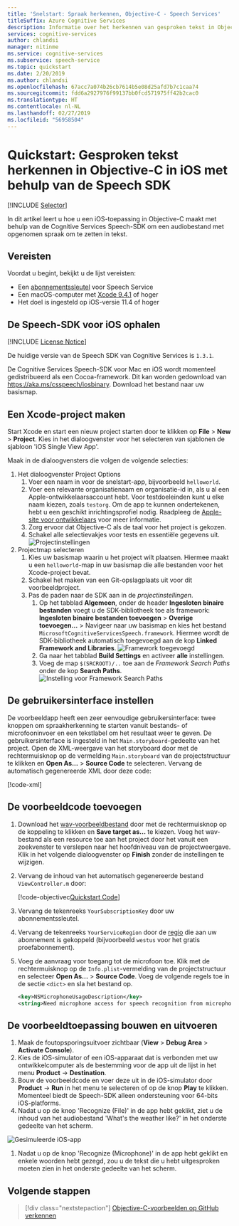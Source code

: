 ```yaml
---
title: 'Snelstart: Spraak herkennen, Objective-C - Speech Services'
titleSuffix: Azure Cognitive Services
description: Informatie over het herkennen van gesproken tekst in Objective-C in iOS met behulp van de Speech SDK
services: cognitive-services
author: chlandsi
manager: nitinme
ms.service: cognitive-services
ms.subservice: speech-service
ms.topic: quickstart
ms.date: 2/20/2019
ms.author: chlandsi
ms.openlocfilehash: 67acc7a074b26cb7614b5e08d25afd7b7c1caa74
ms.sourcegitcommit: fdd6a2927976f99137bb0fcd571975ff42b2cac0
ms.translationtype: HT
ms.contentlocale: nl-NL
ms.lasthandoff: 02/27/2019
ms.locfileid: "56958504"
---
```

# <a name="quickstart-recognize-speech-in-objective-c-on-ios-using-the-speech-sdk"></a>Quickstart: Gesproken tekst herkennen in Objective-C in iOS met behulp van de Speech SDK

[!INCLUDE [Selector](../../../includes/cognitive-services-speech-service-quickstart-selector.md)]

In dit artikel leert u hoe u een iOS-toepassing in Objective-C maakt met behulp van de Cognitive Services Speech-SDK om een audiobestand met opgenomen spraak om te zetten in tekst.

## <a name="prerequisites"></a>Vereisten

Voordat u begint, bekijkt u de lijst vereisten:

* Een [abonnementssleutel](get-started.md) voor Speech Service
* Een macOS-computer met [Xcode 9.4.1](https://geo.itunes.apple.com/us/app/xcode/id497799835?mt=12) of hoger
* Het doel is ingesteld op iOS-versie 11.4 of hoger

## <a name="get-the-speech-sdk-for-ios"></a>De Speech-SDK voor iOS ophalen

[!INCLUDE [License Notice](../../../includes/cognitive-services-speech-service-license-notice.md)]

De huidige versie van de Speech SDK van Cognitive Services is `1.3.1`.

De Cognitive Services Speech-SDK voor Mac en iOS wordt momenteel gedistribueerd als een Cocoa-framework.
Dit kan worden gedownload van https://aka.ms/csspeech/iosbinary. Download het bestand naar uw basismap.

## <a name="create-an-xcode-project"></a>Een Xcode-project maken

Start Xcode en start een nieuw project starten door te klikken op **File** > **New** > **Project**.
Kies in het dialoogvenster voor het selecteren van sjablonen de sjabloon 'iOS Single View App'.

Maak in de dialoogvensters die volgen de volgende selecties:

1. Het dialoogvenster Project Options
    1. Voer een naam in voor de snelstart-app, bijvoorbeeld `helloworld`.
    1. Voer een relevante organisatienaam en organisatie-id in, als u al een Apple-ontwikkelaarsaccount hebt. Voor testdoeleinden kunt u elke naam kiezen, zoals `testorg`. Om de app te kunnen ondertekenen, hebt u een geschikt inrichtingsprofiel nodig. Raadpleeg de [Apple-site voor ontwikkelaars](https://developer.apple.com/) voor meer informatie.
    1. Zorg ervoor dat Objective-C als de taal voor het project is gekozen.
    1. Schakel alle selectievakjes voor tests en essentiële gegevens uit.
    ![Projectinstellingen](media/sdk/qs-objectivec-project-settings.png)
1. Projectmap selecteren
    1. Kies uw basismap waarin u het project wilt plaatsen. Hiermee maakt u een `helloworld`-map in uw basismap die alle bestanden voor het Xcode-project bevat.
    1. Schakel het maken van een Git-opslagplaats uit voor dit voorbeeldproject.
    1. Pas de paden naar de SDK aan in de *projectinstellingen*.
        1. Op het tabblad **Algemeen**, onder de header **Ingesloten binaire bestanden** voegt u de SDK-bibliotheek toe als framework: **Ingesloten binaire bestanden toevoegen** > **Overige toevoegen...** > Navigeer naar uw basismap en kies het bestand `MicrosoftCognitiveServicesSpeech.framework`. Hiermee wordt de SDK-bibliotheek automatisch toegevoegd aan de kop **Linked Framework and Libraries**.
        ![Framework toegevoegd](media/sdk/qs-objectivec-framework.png)
        1. Ga naar het tabblad **Build Settings** en activeer **alle** instellingen.
        1. Voeg de map `$(SRCROOT)/..` toe aan de *Framework Search Paths* onder de kop **Search Paths**.
        ![Instelling voor Framework Search Paths](media/sdk/qs-objectivec-framework-search-paths.png)

## <a name="set-up-the-ui"></a>De gebruikersinterface instellen

De voorbeeldapp heeft een zeer eenvoudige gebruikersinterface: twee knoppen om spraakherkenning te starten vanuit bestands- of microfooninvoer en een tekstlabel om het resultaat weer te geven.
De gebruikersinterface is ingesteld in het `Main.storyboard`-gedeelte van het project.
Open de XML-weergave van het storyboard door met de rechtermuisknop op de vermelding `Main.storyboard` van de projectstructuur te klikken en **Open As...** > **Source Code** te selecteren.
Vervang de automatisch gegenereerde XML door deze code:

[!code-xml[](~/samples-cognitive-services-speech-sdk/quickstart/objectivec-ios/helloworld/helloworld/Base.lproj/Main.storyboard)]

## <a name="add-the-sample-code"></a>De voorbeeldcode toevoegen

1. Download het [wav-voorbeeldbestand](https://raw.githubusercontent.com/Azure-Samples/cognitive-services-speech-sdk/f9807b1079f3a85f07cbb6d762c6b5449d536027/samples/cpp/windows/console/samples/whatstheweatherlike.wav) door met de rechtermuisknop op de koppeling te klikken en **Save target as...** te kiezen. Voeg het wav-bestand als een resource toe aan het project door het vanuit een zoekvenster te verslepen naar het hoofdniveau van de projectweergave.
Klik in het volgende dialoogvenster op **Finish** zonder de instellingen te wijzigen.
1. Vervang de inhoud van het automatisch gegenereerde bestand `ViewController.m` door:

   [!code-objectivec[Quickstart Code](~/samples-cognitive-services-speech-sdk/quickstart/objectivec-ios/helloworld/helloworld/ViewController.m#code)]
1. Vervang de tekenreeks `YourSubscriptionKey` door uw abonnementssleutel.
1. Vervang de tekenreeks `YourServiceRegion` door de [regio](regions.md) die aan uw abonnement is gekoppeld (bijvoorbeeld `westus` voor het gratis proefabonnement).
1. Voeg de aanvraag voor toegang tot de microfoon toe. Klik met de rechtermuisknop op de `Info.plist`-vermelding van de projectstructuur en selecteer **Open As...** > **Source Code**. Voeg de volgende regels toe in de sectie `<dict>` en sla het bestand op.
    ```xml
    <key>NSMicrophoneUsageDescription</key>
    <string>Need microphone access for speech recognition from microphone.</string>
    ```

## <a name="building-and-running-the-sample"></a>De voorbeeldtoepassing bouwen en uitvoeren

1. Maak de foutopsporingsuitvoer zichtbaar (**View** > **Debug Area** > **Activate Console**).
1. Kies de iOS-simulator of een iOS-apparaat dat is verbonden met uw ontwikkelcomputer als de bestemming voor de app uit de lijst in het menu **Product** -> **Destination**.
1. Bouw de voorbeeldcode en voer deze uit in de iOS-simulator door **Product** -> **Run** in het menu te selecteren of op de knop **Play** te klikken.
Momenteel biedt de Speech-SDK alleen ondersteuning voor 64-bits iOS-platforms.
1. Nadat u op de knop 'Recognize (File)' in de app hebt geklikt, ziet u de inhoud van het audiobestand 'What's the weather like?' in het onderste gedeelte van het scherm.

 ![Gesimuleerde iOS-app](media/sdk/qs-objectivec-simulated-app.png)

1. Nadat u op de knop 'Recognize (Microphone)' in de app hebt geklikt en enkele woorden hebt gezegd, zou u de tekst die u hebt uitgesproken moeten zien in het onderste gedeelte van het scherm.

## <a name="next-steps"></a>Volgende stappen

> [!div class="nextstepaction"]
> [Objective-C-voorbeelden op GitHub verkennen](https://aka.ms/csspeech/samples)
